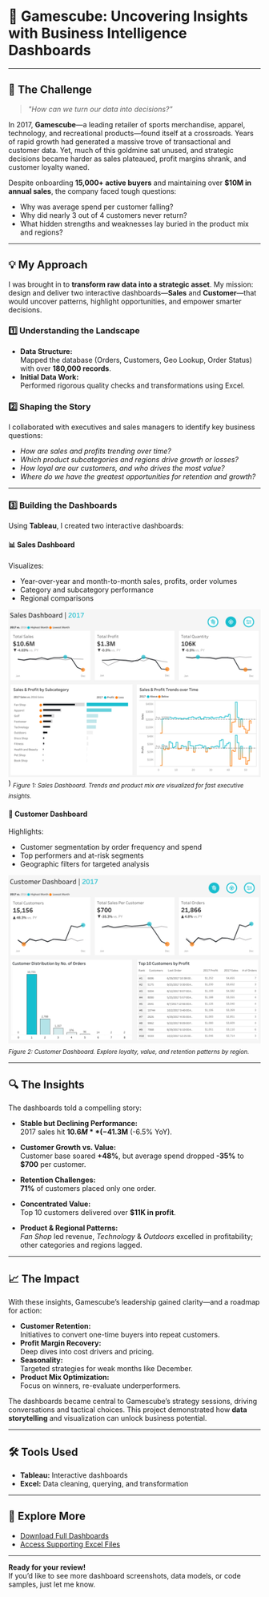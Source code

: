# 🎲 Gamescube: Uncovering Insights with Business Intelligence Dashboards

---

## 🚩 The Challenge

> *"How can we turn our data into decisions?"*

In 2017, **Gamescube**—a leading retailer of sports merchandise, apparel, technology, and recreational products—found itself at a crossroads. Years of rapid growth had generated a massive trove of transactional and customer data. Yet, much of this goldmine sat unused, and strategic decisions became harder as sales plateaued, profit margins shrank, and customer loyalty waned.

Despite onboarding **15,000+ active buyers** and maintaining over **$10M in annual sales**, the company faced tough questions:
- Why was average spend per customer falling?
- Why did nearly 3 out of 4 customers never return?
- What hidden strengths and weaknesses lay buried in the product mix and regions?

---

## 💡 My Approach

I was brought in to **transform raw data into a strategic asset**. My mission: design and deliver two interactive dashboards—**Sales** and **Customer**—that would uncover patterns, highlight opportunities, and empower smarter decisions.

### 1️⃣ Understanding the Landscape

- **Data Structure:**  
  Mapped the database (Orders, Customers, Geo Lookup, Order Status) with over **180,000 records**.
- **Initial Data Work:**  
  Performed rigorous quality checks and transformations using Excel.

### 2️⃣ Shaping the Story

I collaborated with executives and sales managers to identify key business questions:

- _How are sales and profits trending over time?_
- _Which product subcategories and regions drive growth or losses?_
- _How loyal are our customers, and who drives the most value?_
- _Where do we have the greatest opportunities for retention and growth?_

---

### 3️⃣ Building the Dashboards

Using **Tableau**, I created two interactive dashboards:

#### 📊 Sales Dashboard

Visualizes:
- Year-over-year and month-to-month sales, profits, order volumes
- Category and subcategory performance
- Regional comparisons

![Sales Dashboard](./images/sales_dashboard.png))
<sub>*Figure 1: Sales Dashboard. Trends and product mix are visualized for fast executive insights.*</sub>

#### 👥 Customer Dashboard

Highlights:
- Customer segmentation by order frequency and spend
- Top performers and at-risk segments
- Geographic filters for targeted analysis

![Customer Dashboard Screenshot](images/Customer_Dashboard.png)
<sub>*Figure 2: Customer Dashboard. Explore loyalty, value, and retention patterns by region.*</sub>

---

## 🔍 The Insights

The dashboards told a compelling story:

- **Stable but Declining Performance:**  
  2017 sales hit **$10.6M** (-4% YoY); profit fell to **$1.3M** (-6.5% YoY).

- **Customer Growth vs. Value:**  
  Customer base soared **+48%**, but average spend dropped **-35%** to **$700** per customer.

- **Retention Challenges:**  
  **71%** of customers placed only one order.

- **Concentrated Value:**  
  Top 10 customers delivered over **$11K in profit**.

- **Product & Regional Patterns:**  
  _Fan Shop_ led revenue, _Technology_ & _Outdoors_ excelled in profitability; other categories and regions lagged.

---

## 📈 The Impact

With these insights, Gamescube’s leadership gained clarity—and a roadmap for action:

- **Customer Retention:**  
  Initiatives to convert one-time buyers into repeat customers.
- **Profit Margin Recovery:**  
  Deep dives into cost drivers and pricing.
- **Seasonality:**  
  Targeted strategies for weak months like December.
- **Product Mix Optimization:**  
  Focus on winners, re-evaluate underperformers.

The dashboards became central to Gamescube’s strategy sessions, driving conversations and tactical choices. This project demonstrated how **data storytelling** and visualization can unlock business potential.

---

## 🛠️ Tools Used

- **Tableau:** Interactive dashboards
- **Excel:** Data cleaning, querying, and transformation

---

## 🔗 Explore More

- [Download Full Dashboards](#)
- [Access Supporting Excel Files](#)

---

**Ready for your review!**  
If you’d like to see more dashboard screenshots, data models, or code samples, just let me know.
